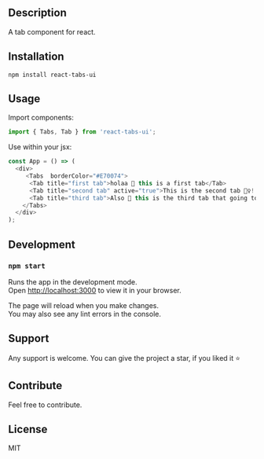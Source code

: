 ## Description

A tab component for react.

## Installation

```
npm install react-tabs-ui
```

## Usage

Import components:

```js
import { Tabs, Tab } from 'react-tabs-ui';
```

Use within your jsx:

```js
const App = () => (
  <div>
     <Tabs  borderColor="#E70074">
      <Tab title="first tab">holaa 👋 this is a first tab</Tab>
      <Tab title="second tab" active="true">This is the second tab 🙋‍♀️!!!</Tab>
      <Tab title="third tab">Also 🎈 this is the third tab that going to be displayed! ha ha!!</Tab>
    </Tabs>
  </div>
);
```

## Development

### `npm start`

Runs the app in the development mode.\
Open [http://localhost:3000](http://localhost:3000) to view it in your browser.

The page will reload when you make changes.\
You may also see any lint errors in the console.

## Support

Any support is welcome. You can give the project a star, if you liked it ⭐

## Contribute
Feel free to contribute.

## License
MIT